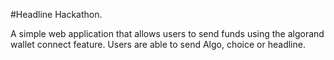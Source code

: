 #Headline Hackathon.

A simple web application that allows users to send funds using the algorand wallet connect feature. Users are able to send Algo, choice or headline.
